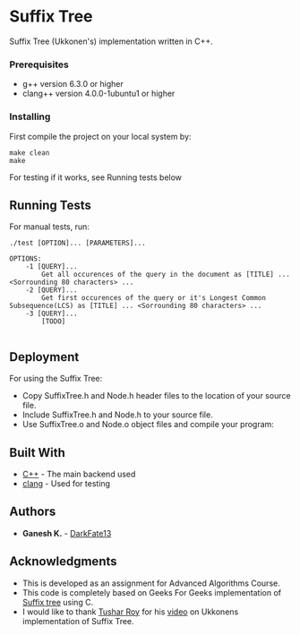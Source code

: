 # Suffix Tree

Suffix Tree (Ukkonen's) implementation written in C++.

### Prerequisites

* g++ version 6.3.0 or higher
* clang++ version 4.0.0-1ubuntu1 or higher

### Installing

First compile the project on your local system by:

```
make clean
make
```
For testing if it works, see Running tests below

## Running Tests

For manual tests, run:

``` 
./test [OPTION]... [PARAMETERS]...

OPTIONS:
    -1 [QUERY]...
        Get all occurences of the query in the document as [TITLE] ... <Sorrounding 80 characters> ... 
    -2 [QUERY]...
        Get first occurences of the query or it's Longest Common Subsequence(LCS) as [TITLE] ... <Sorrounding 80 characters> ... 
    -3 [QUERY]...
        [TODO]
    
```

## Deployment

For using the Suffix Tree:

* Copy SuffixTree.h and Node.h header files to the location of your source file.
* Include SuffixTree.h and Node.h to your source file.
* Use SuffixTree.o and Node.o object files and compile your program:
 

## Built With

* [C++](http://www.cplusplus.com/) - The main backend used
* [clang](https://clang.llvm.org/) - Used for testing

## Authors

* **Ganesh K.** - [DarkFate13](https://github.com/DarkFate13)

## Acknowledgments

* This is developed as an assignment for Advanced Algorithms Course.
* This code is completely based on Geeks For Geeks implementation of [Suffix tree](http://www.geeksforgeeks.org/generalized-suffix-tree-1/) using C.
* I would like to thank [Tushar Roy](https://www.youtube.com/user/tusharroy2525) for his [video](https://www.youtube.com/watch?v=aPRqocoBsFQ) on Ukkonens implementation of Suffix Tree.